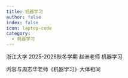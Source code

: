 ```yaml
---
title: 机器学习
author: false
index: false
icon: laptop-code
category:
  - 机器学习
---
```


浙江大学 2025-2026秋冬学期 赵洲老师 机器学习

内容与周志华老师《机器学习》大体相同

<Catalog />